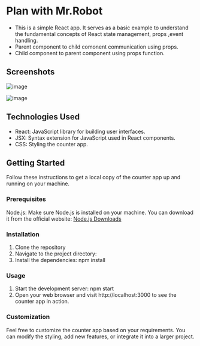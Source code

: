# Plan with Mr.Robot
- This is a simple React app. It serves as a basic example to understand the fundamental concepts of React state management, props ,event handling.
- Parent component to child comonent communication  using props.
-  Child component to parent component using props function.

## Screenshots
![image](https://github.com/ashishpahel/React-Js-Projects/assets/84672321/7d604339-01cb-4f93-869f-38694cb7d4d1)

![image](https://github.com/ashishpahel/React-Js-Projects/assets/84672321/fc7cfe0b-e63b-43ac-9e4b-846006adebb1)

## Technologies Used
- React: JavaScript library for building user interfaces.
- JSX: Syntax extension for JavaScript used in React components.
- CSS: Styling the counter app.

## Getting Started
Follow these instructions to get a local copy of the counter app up and running on your machine.

### Prerequisites
Node.js: Make sure Node.js is installed on your machine. You can download it from the official website: [Node.js Downloads](https://nodejs.org/en/download)

### Installation
1. Clone the repository
2. Navigate to the project directory:
3. Install the dependencies: npm install

### Usage
1. Start the development server: npm start
2. Open your web browser and visit http://localhost:3000 to see the counter app in action.

### Customization
Feel free to customize the counter app based on your requirements. You can modify the styling, add new features, or integrate it into a larger project.







